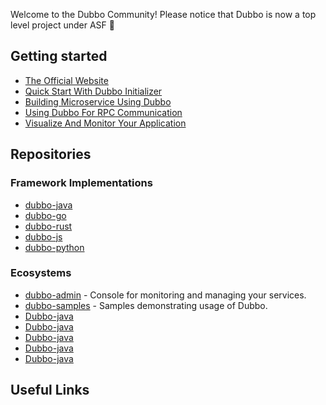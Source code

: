 Welcome to the Dubbo Community! Please notice that Dubbo is now a top level project under ASF 👋

## Getting started
- [The Official Website](https://dubbo.apache.org/)
- [Quick Start With Dubbo Initializer](https://start.dubbo.apache.org/)
- [Building Microservice Using Dubbo](https://cn.dubbo.apache.org/zh-cn/overview/quickstart/java/brief/)
- [Using Dubbo For RPC Communication](https://cn.dubbo.apache.org/zh-cn/overview/core-features/protocols/)
- [Visualize And Monitor Your Application](https://cn.dubbo.apache.org/zh-cn/overview/core-features/observability/)

## Repositories

### Framework Implementations

- <a href="https://github.com/apache/dubbo" target="_blank">dubbo-java</a>
- <a href="https://github.com/apache/dubbo-go" target="_blank">dubbo-go</a>
- <a href="https://github.com/apache/dubbo-rust" target="_blank">dubbo-rust</a>
- <a href="https://github.com/apache/dubbo-js" target="_blank">dubbo-js</a>
- <a href="https://github.com/apache/dubbo-python" target="_blank">dubbo-python</a>

### Ecosystems

- <a href="https://github.com/apache/dubbo-admin" target="_blank">dubbo-admin</a> - Console for monitoring and managing your services.
- <a href="https://github.com/apache/dubbo-samples" target="_blank">dubbo-samples</a> - Samples demonstrating usage of Dubbo.
- <a href="https://github.com/apache/dubbo-go-samples" target="_blank">Dubbo-java</a>
- <a href="https://github.com/apache/dubbo-website" target="_blank">Dubbo-java</a>
- <a href="https://github.com/apache/dubbo-webs" target="_blank">Dubbo-java</a>
- <a href="https://github.com/apache/dubbo" target="_blank">Dubbo-java</a>
- <a href="https://github.com/apache/dubbo" target="_blank">Dubbo-java</a>

## Useful Links

